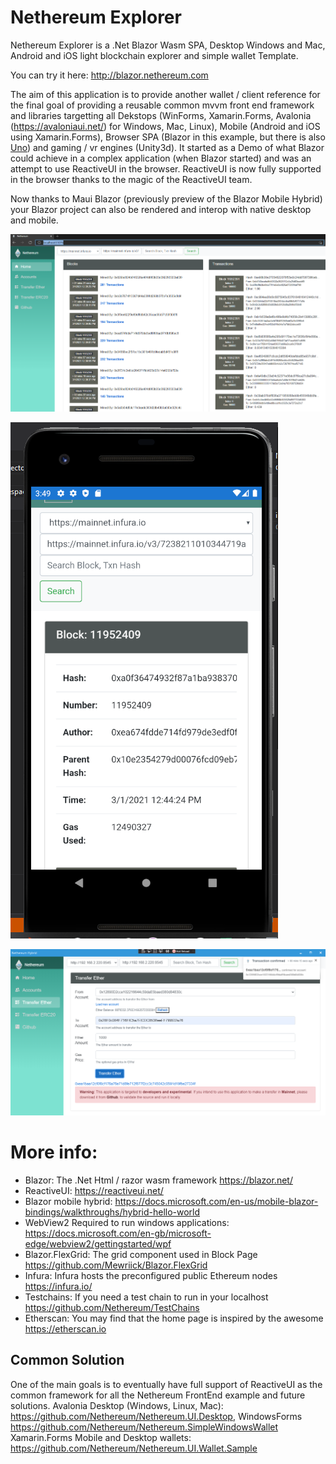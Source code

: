 # Nethereum Explorer

Nethereum Explorer is a .Net Blazor Wasm SPA, Desktop Windows and Mac, Android and iOS light blockchain explorer and simple wallet Template.

You can try it here: http://blazor.nethereum.com

The aim of this application is to provide another wallet / client reference for the final goal of providing a reusable common mvvm front end framework and libraries targetting all Dekstops (WinForms, Xamarin.Forms, Avalonia (https://avaloniaui.net/) for Windows, Mac, Linux), Mobile (Android and iOS using Xamarin.Forms), Browser SPA (Blazor in this example, but there is also [Uno](https://platform.uno/)) and gaming / vr engines (Unity3d).
It started as a Demo of what Blazor could achieve in a complex application (when Blazor started) and was an attempt to use ReactiveUI in the browser. ReactiveUI is now fully supported in the browser thanks to the magic of the ReactiveUI team.

Now thanks to Maui Blazor (previously preview of the Blazor Mobile Hybrid) your Blazor project can also be rendered and interop with native desktop and mobile.

![Nethereum Blazor](Screenshots/browserwasm.png "Nethereum Blazor")

![Nethereum Android](Screenshots/android.png "Nethereum Blazor")

![Nethereum Windows](Screenshots/windows.png "Nethereum Windows")

# More info:
* Blazor:  The .Net Html / razor wasm framework https://blazor.net/
* ReactiveUI: https://reactiveui.net/
* Blazor mobile hybrid: https://docs.microsoft.com/en-us/mobile-blazor-bindings/walkthroughs/hybrid-hello-world
* WebView2 Required to run windows applications: https://docs.microsoft.com/en-gb/microsoft-edge/webview2/gettingstarted/wpf
* Blazor.FlexGrid: The grid component used in Block Page https://github.com/Mewriick/Blazor.FlexGrid
* Infura: Infura hosts the preconfigured public Ethereum nodes https://infura.io/
* Testchains: If you need a test chain to run in your localhost  https://github.com/Nethereum/TestChains
* Etherscan: You may find that the home page is inspired by the awesome https://etherscan.io 

## Common Solution 
One of the main goals is to eventually have full support of ReactiveUI as the common framework for all the Nethereum FrontEnd example and future solutions.
Avalonia Desktop (Windows, Linux, Mac): https://github.com/Nethereum/Nethereum.UI.Desktop, WindowsForms https://github.com/Nethereum/Nethereum.SimpleWindowsWallet
Xamarin.Forms Mobile and Desktop wallets:  https://github.com/Nethereum/Nethereum.UI.Wallet.Sample


